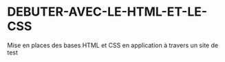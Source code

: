 # DEBUTER-AVEC-LE-HTML-ET-LE-CSS
Mise en places des bases HTML et CSS en application à travers un site de test 
